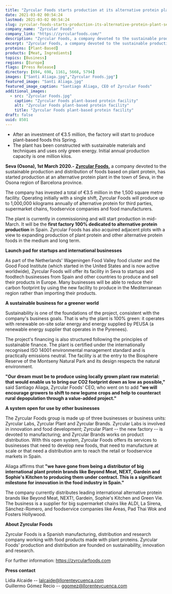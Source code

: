 ```yaml
---
title: "Zyrcular Foods starts production at its alternative protein plant in Seva (Barcelona)"
date: 2021-03-02 00:54:24
lastmod: 2021-03-02 00:54:24
slug: zyrcular-foods-starts-production-its-alternative-protein-plant-seva-barcelona
company_name: "Zyrcular Foods"
company_link: "https://zyrcularfoods.com/"
description: "Zyrcular Foods, a company devoted to the sustainable production and distribution of foods based on plant protein, has started production at an alternative protein plant in the town of Seva, in the Osona region of Barcelona province."
excerpt: "Zyrcular Foods, a company devoted to the sustainable production and distribution of foods based on plant protein, has started production at an alternative protein plant in the town of Seva, in the Osona region of Barcelona province."
proteins: [Plant-Based]
products: [Meat, Ingredients]
topics: [Business]
regions: [Europe]
flags: [Press Release]
directory: [694, 698, 1161, 5668, 5794]
images: ["Santi Aliaga.jpg","Zyrcular Foods.jpg"]
featured_image: "Santi Aliaga.jpg"
featured_image_caption: "Santiago Aliaga, CEO of Zyrcular Foods"
additional_images:
  - src: "Zyrcular Foods.jpg"
    caption: "Zyrcular Foods plant-based protein facility"
    alt: "Zyrcular Foods plant-based protein facility"
    title: "Zyrcular Foods plant-based protein facility"
draft: false
uuid: 8501
---
```

-   After an investment of €3.5 million, the factory will start to
    produce plant-based foods this Spring.
-   The plant has been constructed with sustainable materials and
    techniques and uses only green energy. Initial annual production
    capacity is one million kilos.

**Seva (Osona), 1st March 2020.-** [**Zyrcular
Foods**](https://zyrcularfoods.com/)**,** a company devoted to the
sustainable production and distribution of foods based on plant protein,
has started production at an alternative protein plant in the town of
Seva, in the Osona region of Barcelona province.

The company has invested a total of €3.5 million in the 1,500 square
metre facility. Operating initially with a single shift, Zyrcular Foods
will produce up to 1,000,000 kilograms annually of alternative protein
for third parties, supermarket chains, foodservice companies and food
manufacturers.

The plant is currently in commissioning and will start production in
mid-March. It will be the **first factory 100% dedicated to alternative
protein production** in Spain. Zyrcular Foods has also acquired adjacent
plots with a view to expanding production of plant protein and other
alternative protein foods in the medium and long term. 

**Launch pad for startups and international businesses**

As part of the Netherlands' Wageningen Food Valley food cluster and the
Good Food Institute (which started in the United States and is now
active worldwide), Zyrcular Foods will offer its facility in Seva to
startups and foodtech businesses from Spain and other countries to
produce and sell their products in Europe. Many businesses will be able
to reduce their carbon footprint by using the new facility to produce in
the Mediterranean region rather than importing their products.   

**A sustainable business for a greener world**

Sustainability is one of the foundations of the project, consistent with
the company's business goals. That is why the plant is 100% green: it
operates with renewable on-site solar energy and energy supplied by
PEUSA (a renewable energy supplier that operates in the Pyrenees).

The project's financing is also structured following the principles of
sustainable finance. The plant is certified under the internationally
recognised ISO 14001 environmental management standard and is
practically emissions neutral. The facility is at the entry to the
Biosphere Reserve of the Montseny Natural Park and its design respects
the natural environment.   

**"Our dream must be to produce using locally grown plant raw material:
that would enable us to bring our CO2 footprint down as low as
possible,"** said Santiago Aliaga, Zyrcular Foods' CEO, who went on to
add **"we will encourage growers to shift to new legume crops and help
to counteract rural depopulation through a value-added project."**

**A system open for use by other businesses**

The Zyrcular Foods group is made up of three businesses or business
units: Zyrcular Labs, Zyrcular Plant and Zyrcular Brands. Zyrcular Labs
is involved in innovation and food development; Zyrcular Plant -- the
new factory -- is devoted to manufacturing; and Zyrcular Brands works on
product distribution. With this open system, Zyrcular Foods offers its
services to businesses that need to develop new foods, that need to
manufacture at scale or that need a distribution arm to reach the retail
or foodservice markets in Spain.   

Aliaga affirms that **"we have gone from being a distributor of big
international plant protein brands like Beyond Meat, NEXT, Gardein and
Sophie's Kitchen to producing them under contract. This is a significant
milestone for innovation in the food industry in Spain."**

The company currently distributes leading international alternative
protein brands like Beyond Meat, NEXT!, Gardein, Sophie's Kitchen and
Green Vie. The business is a supplier for big supermarket chains like
ALDI, La Sirena, Sánchez-Romero, and foodservice companies like Áreas,
Pad Thai Wok and Fosters Hollywood.

**About Zyrcular Foods**

Zyrcular Foods is a Spanish manufacturing, distribution and research
company working with food products made with plant proteins. Zyrcular
Foods' production and distribution are founded on sustainability,
innovation and research.

For further information: <https://zyrcularfoods.com>

**Press contact**

Lidia Alcaide -- <lalcaide@llorenteycuenca.com>\
Guillermo Gómez Recio -- <ggomez@llorenteycuenca.com>
